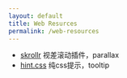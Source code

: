 ```yaml
---
layout: default
title: Web Resurces
permalink: /web-resources
---
```


- [skrollr](https://github.com/Prinzhorn/skrollr/) 视差滚动插件，parallax
- [hint.css](https://github.com/chinchang/hint.css) 纯css提示，tooltip
